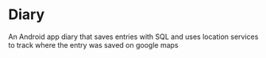 # Diary
An Android app diary that saves entries with SQL and uses location services to track where the entry was saved on google maps
